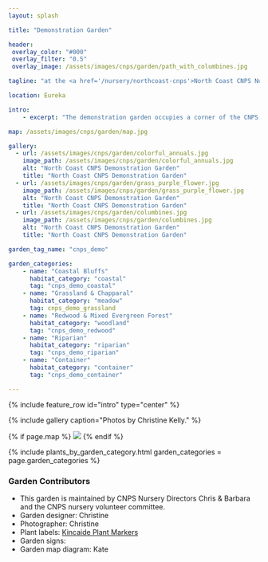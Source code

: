 ```yaml
---
layout: splash

title: "Demonstration Garden"

header:
 overlay_color: "#000"
 overlay_filter: "0.5"
 overlay_image: /assets/images/cnps/garden/path_with_columbines.jpg

tagline: "at the <a href='/nursery/northcoast-cnps'>North Coast CNPS Nursery</a>" #Note: excerpt is printed twice unless tagline is specified

location: Eureka

intro: 
    - excerpt: "The demonstration garden occupies a corner of the CNPS nursery and is a valuable example of what homeowners can accomplish on a small suburban lot. It was created in 2019 by sustainable landscape designer Christine Kelly, with the help of CNPS and Helping Humboldt volunteers. Visitors can view the garden during Nursery Hours. Walking through the nursery also allows visitors a behind-the-scenes glimpse of this extensive native plant nursery."

map: /assets/images/cnps/garden/map.jpg

gallery:
  - url: /assets/images/cnps/garden/colorful_annuals.jpg
    image_path: /assets/images/cnps/garden/colorful_annuals.jpg
    alt: "North Coast CNPS Demonstration Garden"
    title: "North Coast CNPS Demonstration Garden"
  - url: /assets/images/cnps/garden/grass_purple_flower.jpg
    image_path: /assets/images/cnps/garden/grass_purple_flower.jpg
    alt: "North Coast CNPS Demonstration Garden"
    title: "North Coast CNPS Demonstration Garden"
  - url: /assets/images/cnps/garden/columbines.jpg
    image_path: /assets/images/cnps/garden/columbines.jpg
    alt: "North Coast CNPS Demonstration Garden"
    title: "North Coast CNPS Demonstration Garden"

garden_tag_name: "cnps_demo"

garden_categories:
    - name: "Coastal Bluffs"
      habitat_category: "coastal"
      tag: "cnps_demo_coastal"  
    - name: "Grassland & Chapparal"
      habitat_category: "meadow"
      tag: cnps_demo_grassland
    - name: "Redwood & Mixed Evergreen Forest"
      habitat_category: "woodland" 
      tag: "cnps_demo_redwood"  
    - name: "Riparian"
      habitat_category: "riparian" 
      tag: "cnps_demo_riparian"
    - name: "Container"
      habitat_category: "container"
      tag: "cnps_demo_container"  

---
```

{% include feature_row id="intro" type="center" %}

{% include gallery caption="Photos by Christine Kelly." %}

{% if page.map %}
<img src="{{ page.map }}" />
{% endif %}

{% include plants_by_garden_category.html 
           garden_categories = page.garden_categories 
           %}

<h3>Garden Contributors</h3>
<ul>
<li>
This garden is maintained by CNPS Nursery Directors Chris & Barbara and the CNPS nursery volunteer committee.
</li>
<li>
Garden designer: Christine
</li>
<li>
Photographer: Christine
</li>
<li>
Plant labels: <a href="https://www.kincaidplantmarkers.com">Kincaide Plant Markers</a> 
</li>
<li>
Garden signs:
</li>
<li>
Garden map diagram: Kate
</li>
</ul>
